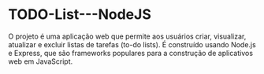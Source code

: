 # TODO-List---NodeJS
O projeto é uma aplicação web que permite aos usuários criar, visualizar, atualizar e excluir listas de tarefas (to-do lists). É construído usando Node.js e Express, que são frameworks populares para a construção de aplicativos web em JavaScript.
